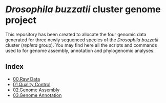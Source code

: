 # *Drosophila buzzatii* cluster genome project
This repository has been created to allocate the four genomic data generated for three newly sequenced species of the *Drosophila buzzatii* cluster (*repleta* group).
You may find here all the scripts and commands used to for genome assembly, annotation and phylogenomic analyses.

## Index
 + [00.Raw Data](steps/00.README.RawData.md)
 + [01.Quality Control](steps/01.README.QC.md)
 + [02.Genome Assembly](steps/02.README.Assembly.md)
 + [03.Genome Annotation](steps/03.README.Annotation.md)
 
